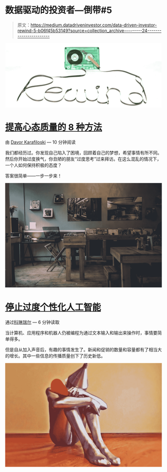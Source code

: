 # 数据驱动的投资者—倒带#5

> 原文：<https://medium.datadriveninvestor.com/data-driven-investor-rewind-5-b06f45b53149?source=collection_archive---------24----------------------->

![](img/f82e7523822449280016db130cde01c5.png)

# [提高心态质量的 8 种方法](https://medium.com/datadriveninvestor/8-ways-you-can-improve-the-quality-of-your-mindset-13b8a2c7cd31)

由 [Davor Karafiloski](https://medium.com/@davorkarafiloski) — 10 分钟阅读

我们都经历过。你发现自己陷入了困境，回顾着自己的梦想，希望事情有所不同。然后你开始过度换气，你丑陋的朋友“过度思考”过来拜访。在这么混乱的情况下，一个人如何保持积极的态度？

答案很简单——一步一步来！

![](img/24b4e70ffefa53af773d4fa478f41ede.png)

# [停止过度个性化人工智能](https://medium.com/datadriveninvestor/stop-over-personalizing-ai-5179b411f14a)

通过[科琳瑞尔](https://medium.com/@gomindshine) — 6 分钟读取

当计算机、应用程序和机器人仍被编程为通过文本输入和输出来操作时，事情要简单得多。

但是自从加入声音后，有趣的事情发生了。新闻和促销的数量和容量都有了相当大的增长。其中一些信息的传播质量创下了历史新低。

![](img/5a96fd2898554a0fc0a5c71a18820a14.png)